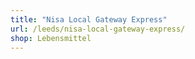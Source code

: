 ```yaml
---
title: "Nisa Local Gateway Express"
url: /leeds/nisa-local-gateway-express/
shop: Lebensmittel
---
```

